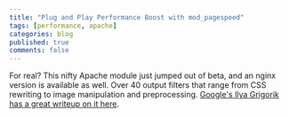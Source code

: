 ```yaml
---
title: "Plug and Play Performance Boost with mod_pagespeed"
tags: [performance, apache]
categories: blog
published: true
comments: false
---
```


For real? This nifty Apache module just jumped out of beta, and an nginx version is available as well. Over 40 output filters that range from CSS rewriting to image manipulation and preprocessing. [Google's Ilya Grigorik has a great writeup on it here](http://www.igvita.com/2012/10/10/automating-web-performance-with-mod_pagespeed/).
